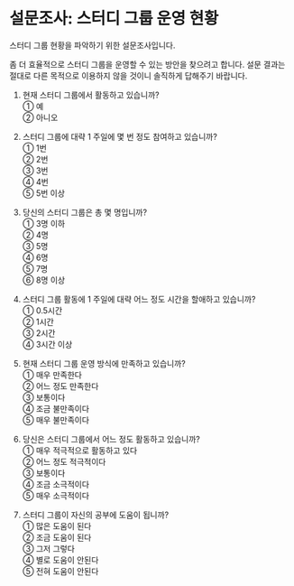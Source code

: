 # 설문조사: 스터디 그룹 운영 현황

스터디 그룹 현황을 파악하기 위한 설문조사입니다.

좀 더 효율적으로  스터디 그룹을 운영할 수 있는 방안을 찾으려고 합니다.
설문 결과는 절대로 다른 목적으로 이용하지 않을 것이니 솔직하게 답해주기 바랍니다.

1. 현재 스터디 그룹에서 활동하고 있습니까? \
    ① 예 \
    ② 아니오

2. 스터디 그룹에 대략 1 주일에 몇 번 정도 참여하고 있습니까? \
    ① 1번\
    ② 2번\
    ③ 3번\
    ④ 4번\
    ⑤ 5번 이상

3. 당신의 스터디 그룹은 총 몇 명입니까?\
    ① 3명 이하\
    ② 4명\
    ③ 5명\
    ④ 6명\
    ⑤ 7명\
    ⑥ 8명 이상

4. 스터디 그룹 활동에 1 주일에 대략 어느 정도 시간을 할애하고 있습니까?\
    ① 0.5시간\
    ② 1시간\
    ③ 2시간\
    ④ 3시간 이상

5. 현재 스터디 그룹 운영 방식에 만족하고 있습니까?\
    ① 매우 만족한다\
    ② 어느 정도 만족한다\
    ③ 보통이다\
    ④ 조금 불만족이다\
    ⑤ 매우 불만족이다

6. 당신은 스터디 그룹에서 어느 정도 활동하고 있습니까?\
    ① 매우 적극적으로 활동하고 있다\
    ② 어느 정도 적극적이다\
    ③ 보통이다\
    ④ 조금 소극적이다\
    ⑤ 매우 소극적이다

7. 스터디 그룹이 자신의 공부에 도움이 됩니까? \
    ① 많은 도움이 된다\
    ② 조금 도움이 된다\
    ③ 그저 그렇다\
    ④ 별로 도움이 안된다\
    ⑤ 전혀 도움이 안된다
